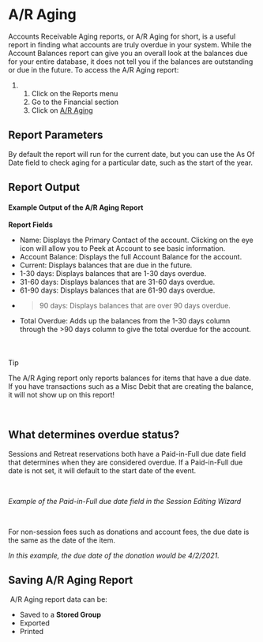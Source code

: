 # A/R Aging
Accounts Receivable Aging reports, or A/R Aging for short, is a useful report in finding what accounts are truly overdue in your system. While the Account Balances report can give you an overall look at the balances due for your entire database, it does not tell you if the balances are outstanding or due in the future. To access the A/R Aging report:


1. 1. Click on the Reports menu
	2. Go to the Financial section
	3. Click on [A/R Aging](https://www.ultracamp.com/admin/Reports/ARAging.aspx)


## 


## Report Parameters


By default the report will run for the current date, but you can use the As Of Date field to check aging for a particular date, such as the start of the year.


## 


## Report Output





#### 


#### Example Output of the A/R Aging Report


**Report Fields**


* Name: Displays the Primary Contact of the account. Clicking on the eye icon will allow you to Peek at Account to see basic information.
* Account Balance: Displays the full Account Balance for the account.
* Current: Displays balances that are due in the future.
* 1-30 days: Displays balances that are 1-30 days overdue.
* 31-60 days: Displays balances that are 31-60 days overdue.
* 61-90 days: Displays balances that are 61-90 days overdue.
* > 90 days: Displays balances that are over 90 days overdue.
* Total Overdue: Adds up the balances from the 1-30 days column through the >90 days column to give the total overdue for the account.


 



#### 
 Tip


The A/R Aging report only reports balances for items that have a due date. If you have transactions such as a Misc Debit that are creating the balance, it will not show up on this report!



 


## What determines overdue status?


Sessions and Retreat reservations both have a Paid-in-Full due date field that determines when they are considered overdue. If a Paid-in-Full due date is not set, it will default to the start date of the event.


 





*Example of the Paid-in-Full due date field in the Session Editing Wizard*


 


For non-session fees such as donations and account fees, the due date is the same as the date of the item.





*In this example, the due date of the donation would be 4/2/2021.*


## 


## Saving A/R Aging Report


 A/R Aging report data can be: 


* Saved to a **Stored Group**
* Exported
* Printed


 



 

